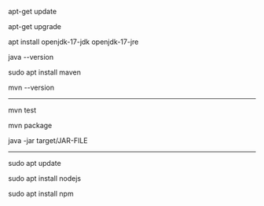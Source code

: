 apt-get update

apt-get upgrade

apt install openjdk-17-jdk openjdk-17-jre

java --version

sudo apt install maven

mvn --version

-------------------------------

mvn test

mvn package

java -jar target/JAR-FILE 

------------------------------

sudo apt update

sudo apt install nodejs

sudo apt install npm



